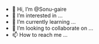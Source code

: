 - 👋 Hi, I’m @Sonu-gaire
- 👀 I’m interested in ...
- 🌱 I’m currently learning ...
- 💞️ I’m looking to collaborate on ...
- 📫 How to reach me ...

<!---
Sonu-gaire/Sonu-gaire is a ✨ special ✨ repository because its `README.md` (this file) appears on your GitHub profile.
You can click the Preview link to take a look at your changes.
--->
